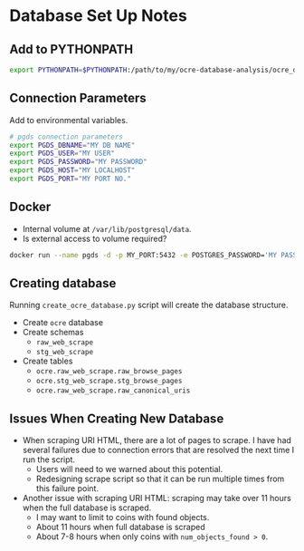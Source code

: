 # Database Set Up Notes

## Add to PYTHONPATH

```sh
export PYTHONPATH=$PYTHONPATH:/path/to/my/ocre-database-analysis/ocre_database_analysis/
```



## Connection Parameters
Add to environmental variables.

```sh
# pgds connection parameters
export PGDS_DBNAME="MY DB NAME"
export PGDS_USER="MY USER"
export PGDS_PASSWORD="MY PASSWORD"
export PGDS_HOST="MY LOCALHOST"
export PGDS_PORT="MY PORT NO."
```



## Docker
- Internal volume at `/var/lib/postgresql/data`.
- Is external access to volume required?

```sh
docker run --name pgds -d -p MY_PORT:5432 -e POSTGRES_PASSWORD='MY PASSWORD' postgres
```



## Creating database
Running `create_ocre_database.py` script will create the database structure.

- Create `ocre` database
- Create schemas
    - `raw_web_scrape`
    - `stg_web_scrape`
- Create tables
    - `ocre.raw_web_scrape.raw_browse_pages`
    - `ocre.stg_web_scrape.stg_browse_pages`
    - `ocre.raw_web_scrape.raw_canonical_uris`



## Issues When Creating New Database
- When scraping URI HTML, there are a lot of pages to scrape. I have had several failures due to connection errors that are resolved the next time I run the script.
    - Users will need to we warned about this potential.
    - Redesigning scrape script so that it can be run multiple times from this failure point.
- Another issue with scraping URI HTML: scraping may take over 11 hours when the full database is scraped.
    - I may want to limit to coins with found objects.
    - About 11 hours when full database is scraped
    - About 7-8 hours when only coins with `num_objects_found > 0`.
